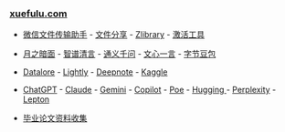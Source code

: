 ### **[xuefulu.com](http://xuefulu.com/)**

+ [微信文件传输助手](https://filehelper.weixin.qq.com/) - [文件分享](https://wormhole.app) - [Zlibrary](https://zh.z-library.se/) - [激活工具](https://pan.baidu.com/share/init?surl=4U3zIG4tG6ZdMBrHaPaLzw&pwd=c65c#list/path=%2FHEU%20KMS%20Activator)

+ [月之暗面](https://kimi.moonshot.cn/) - [智谱清言](https://chatglm.cn/main/alltoolsdetail) - [通义千问](https://tongyi.aliyun.com/qianwen/) - [文心一言](https://yiyan.baidu.com/) - [字节豆包](https://www.doubao.com/chat/)

+ [Datalore](https://datalore.jetbrains.com/) - [Lightly](https://lightly.teamcode.com/login) - [Deepnote](https://deepnote.com/sign-in) - [Kaggle](https://www.kaggle.com/)

+ [ChatGPT](https://chat.openai.com/) - [Claude](https://claude.ai/) - [Gemini](https://gemini.google.com/) - [Copilot](https://copilot.microsoft.com) - [Poe](https://poe.com/) - [Hugging
](https://huggingface.co/chat/) - [Perplexity](https://www.perplexity.ai/) - [Lepton](https://search.lepton.run/)

+ [毕业论文资料收集](https://send2me.cn/b8YG5Ez2/RI-z442A7iRs7A)



